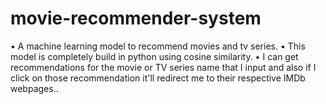 # movie-recommender-system
• A machine learning model to recommend movies and tv series. 
• This model is completely build in python using cosine similarity. 
• I can get recommendations for the movie or TV series name that I input and also if I click on those recommendation it'll redirect me to their respective IMDb webpages..
